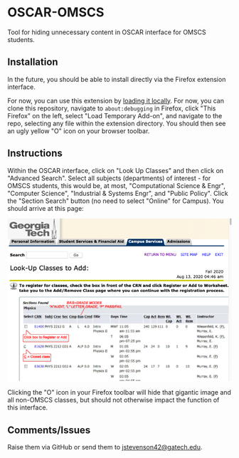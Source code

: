 # OSCAR-OMSCS

Tool for hiding unnecessary content in OSCAR interface for OMSCS students.

## Installation

In the future, you should be able to install directly via the Firefox extension interface.

For now, you can use this extension by [loading it locally](https://extensionworkshop.com/documentation/develop/temporary-installation-in-firefox/). For now, you can clone this repository, navigate to `about:debugging` in Firefox, click "This Firefox" on the left, select "Load Temporary Add-on", and navigate to the repo, selecting any file within the extension directory. You should then see an ugly yellow "O" icon on your browser toolbar.

## Instructions

Within the OSCAR interface, click on "Look Up Classes" and then click on "Advanced Search". Select all subjects (departments) of interest - for OMSCS students, this would be, at most, "Computational Science & Engr", "Computer Science", "Industrial & Systems Engr", and "Public Policy". Click the "Section Search" button (no need to select "Online" for Campus). You should arrive at this page:

![screenshot of oscar course lookup listing](/docs/oscar-screenshot.png?raw=true)

Clicking the "O" icon in your Firefox toolbar will hide that gigantic image and all non-OMSCS classes, but should not otherwise impact the function of this interface.

## Comments/Issues

Raise them via GitHub or send them to jstevenson42@gatech.edu.

